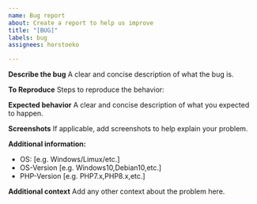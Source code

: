 ```yaml
---
name: Bug report
about: Create a report to help us improve
title: "[BUG]"
labels: bug
assignees: horstoeko

---
```


**Describe the bug**
A clear and concise description of what the bug is.

**To Reproduce**
Steps to reproduce the behavior:

**Expected behavior**
A clear and concise description of what you expected to happen.

**Screenshots**
If applicable, add screenshots to help explain your problem.

**Additional information:**
 - OS: [e.g. Windows/Limux/etc.]
 - OS-Version [e.g. Windows10,Debian10,etc.]
 - PHP-Version [e.g. PHP7.x,PHP8.x,etc.]

**Additional context**
Add any other context about the problem here.
